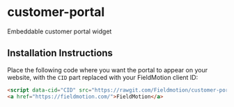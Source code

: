 # customer-portal
Embeddable customer portal widget

## Installation Instructions

Place the following code where you want the portal to appear on your website, with the `CID` part replaced with your FieldMotion client ID:

```html
<script data-cid="CID" src="https://rawgit.com/Fieldmotion/customer-portal/master/portal.js" id="fm-customer-portal"></script>
<a href="https://fieldmotion.com/">FieldMotion</a>
```


